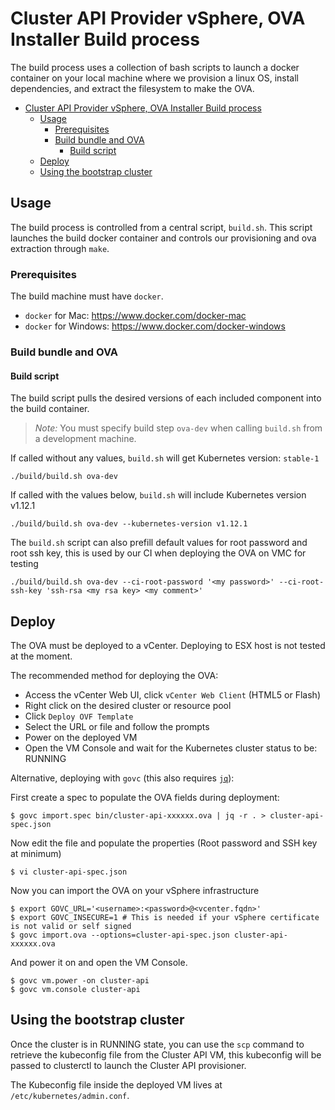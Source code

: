 # Cluster API Provider vSphere, OVA Installer Build process

The build process uses a collection of bash scripts to launch a docker container on your local machine
where we provision a linux OS, install dependencies, and extract the filesystem to make the OVA.

- [Cluster API Provider vSphere, OVA Installer Build process](#cluster-api-provider-vsphere-ova-installer-build-process)
  - [Usage](#usage)
    - [Prerequisites](#prerequisites)
    - [Build bundle and OVA](#build-bundle-and-ova)
      - [Build script](#build-script)
  - [Deploy](#deploy)
  - [Using the bootstrap cluster](#using-the-bootstrap-cluster)

## Usage

The build process is controlled from a central script, `build.sh`. This script
launches the build docker container and controls our provisioning and ova
extraction through `make`.

### Prerequisites

The build machine must have `docker`.

- `docker` for Mac: https://www.docker.com/docker-mac
- `docker` for Windows: https://www.docker.com/docker-windows

### Build bundle and OVA

#### Build script

The build script pulls the desired versions of each included component into the build container.

> *Note:* You must specify build step `ova-dev` when calling `build.sh` from a development machine.

If called without any values, `build.sh` will get Kubernetes version: `stable-1`
```
./build/build.sh ova-dev
```

If called with the values below, `build.sh` will include Kubernetes version v1.12.1
```
./build/build.sh ova-dev --kubernetes-version v1.12.1
```

The `build.sh` script can also prefill default values for root password and root ssh key, this is used by our CI when deploying the OVA on VMC for testing
```
./build/build.sh ova-dev --ci-root-password '<my password>' --ci-root-ssh-key 'ssh-rsa <my rsa key> <my comment>'
```

## Deploy

The OVA must be deployed to a vCenter.
Deploying to ESX host is not tested at the moment.

The recommended method for deploying the OVA:
- Access the vCenter Web UI, click `vCenter Web Client` (HTML5 or Flash)
- Right click on the desired cluster or resource pool
- Click `Deploy OVF Template`
- Select the URL or file and follow the prompts
- Power on the deployed VM
- Open the VM Console and wait for the Kubernetes cluster status to be: RUNNING

Alternative, deploying with `govc` (this also requires [`jq`](https://stedolan.github.io/jq/)):

First create a spec to populate the OVA fields during deployment:
```console
$ govc import.spec bin/cluster-api-xxxxxx.ova | jq -r . > cluster-api-spec.json
```

Now edit the file and populate the properties (Root password and SSH key at minimum)
```console
$ vi cluster-api-spec.json
```

Now you can import the OVA on your vSphere infrastructure
```console
$ export GOVC_URL='<username>:<password>@<vcenter.fqdn>'
$ export GOVC_INSECURE=1 # This is needed if your vSphere certificate is not valid or self signed
$ govc import.ova --options=cluster-api-spec.json cluster-api-xxxxxx.ova
```

And power it on and open the VM Console.
```console
$ govc vm.power -on cluster-api
$ govc vm.console cluster-api
```

## Using the bootstrap cluster

Once the cluster is in RUNNING state, you can use the `scp` command to retrieve the kubeconfig file from the Cluster API VM, this kubeconfig will be passed to clusterctl to launch the Cluster API provisioner.

The Kubeconfig file inside the deployed VM lives at `/etc/kubernetes/admin.conf`.
